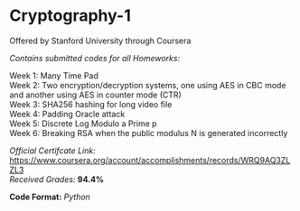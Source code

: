 # Cryptography-1
Offered by Stanford University through Coursera


*Contains submitted codes for all Homeworks:*  

Week 1: Many Time Pad  
Week 2: Two encryption/decryption systems, one using AES in CBC mode and another using AES in counter mode (CTR)  
Week 3: SHA256 hashing for long video file  
Week 4: Padding Oracle attack  
Week 5: Discrete Log Modulo a Prime p  
Week 6: Breaking RSA when the public modulus N is generated incorrectly  


*Official Certifcate Link:* https://www.coursera.org/account/accomplishments/records/WRQ9AQ3ZLZL3  
*Received Grades:* **94.4%**  

**Code Format:** *Python*  
 

